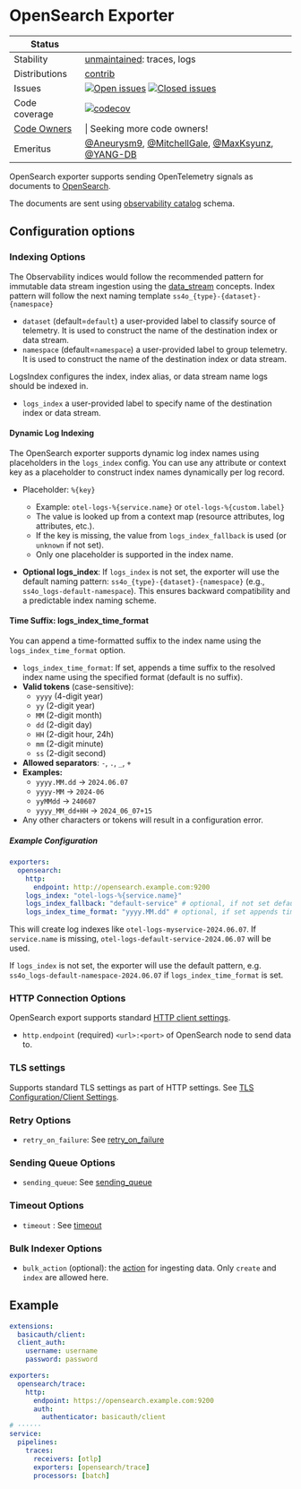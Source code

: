 # OpenSearch Exporter

<!-- status autogenerated section -->

| Status                                                                                                                           |                                                                                                                                                                                                                                                                                                                                                                                                                                                                                                                                                                                                                                                                                                                     |
| -------------------------------------------------------------------------------------------------------------------------------- | ------------------------------------------------------------------------------------------------------------------------------------------------------------------------------------------------------------------------------------------------------------------------------------------------------------------------------------------------------------------------------------------------------------------------------------------------------------------------------------------------------------------------------------------------------------------------------------------------------------------------------------------------------------------------------------------------------------------- |
| Stability                                                                                                                        | [unmaintained]: traces, logs                                                                                                                                                                                                                                                                                                                                                                                                                                                                                                                                                                                                                                                                                        |
| Distributions                                                                                                                    | [contrib]                                                                                                                                                                                                                                                                                                                                                                                                                                                                                                                                                                                                                                                                                                           |
| Issues                                                                                                                           | [![Open issues](https://img.shields.io/github/issues-search/open-telemetry/opentelemetry-collector-contrib?query=is%3Aissue%20is%3Aopen%20label%3Aexporter%2Fopensearch%20&label=open&color=orange&logo=opentelemetry)](https://github.com/open-telemetry/opentelemetry-collector-contrib/issues?q=is%3Aopen+is%3Aissue+label%3Aexporter%2Fopensearch) [![Closed issues](https://img.shields.io/github/issues-search/open-telemetry/opentelemetry-collector-contrib?query=is%3Aissue%20is%3Aclosed%20label%3Aexporter%2Fopensearch%20&label=closed&color=blue&logo=opentelemetry)](https://github.com/open-telemetry/opentelemetry-collector-contrib/issues?q=is%3Aclosed+is%3Aissue+label%3Aexporter%2Fopensearch) |
| Code coverage                                                                                                                    | [![codecov](https://codecov.io/github/open-telemetry/opentelemetry-collector-contrib/graph/main/badge.svg?component=exporter_opensearch)](https://app.codecov.io/gh/open-telemetry/opentelemetry-collector-contrib/tree/main/?components%5B0%5D=exporter_opensearch&displayType=list)                                                                                                                                                                                                                                                                                                                                                                                                                               |
| [Code Owners](https://github.com/open-telemetry/opentelemetry-collector-contrib/blob/main/CONTRIBUTING.md#becoming-a-code-owner) | \| Seeking more code owners!                                                                                                                                                                                                                                                                                                                                                                                                                                                                                                                                                                                                                                                                                        |
| Emeritus                                                                                                                         | [@Aneurysm9](https://www.github.com/Aneurysm9), [@MitchellGale](https://www.github.com/MitchellGale), [@MaxKsyunz](https://www.github.com/MaxKsyunz), [@YANG-DB](https://www.github.com/YANG-DB)                                                                                                                                                                                                                                                                                                                                                                                                                                                                                                                    |

[unmaintained]: https://github.com/open-telemetry/opentelemetry-collector/blob/main/docs/component-stability.md#unmaintained
[contrib]: https://github.com/open-telemetry/opentelemetry-collector-releases/tree/main/distributions/otelcol-contrib

<!-- end autogenerated section -->

OpenSearch exporter supports sending OpenTelemetry signals as documents to [OpenSearch](https://www.opensearch.org).

The documents are sent using [observability catalog](https://github.com/opensearch-project/opensearch-catalog/tree/main/schema/observability) schema.

## Configuration options

### Indexing Options

The Observability indices would follow the recommended pattern for immutable data stream ingestion using
the [data_stream](https://opensearch.org/docs/latest/dashboards/im-dashboards/datastream) concepts.
Index pattern will follow the next naming template `ss4o_{type}-{dataset}-{namespace}`

- `dataset` (default=`default`) a user-provided label to classify source of telemetry. It is used to construct the name of the destination index or data stream.
- `namespace` (default=`namespace`) a user-provided label to group telemetry. It is used to construct the name of the destination index or data stream.

LogsIndex configures the index, index alias, or data stream name logs should be indexed in.

- `logs_index` a user-provided label to specify name of the destination index or data stream.

#### Dynamic Log Indexing

The OpenSearch exporter supports dynamic log index names using placeholders in the `logs_index` config. You can use any attribute or context key as a placeholder to construct index names dynamically per log record.

- Placeholder: `%{key}`

  - Example: `otel-logs-%{service.name}` or `otel-logs-%{custom.label}`
  - The value is looked up from a context map (resource attributes, log attributes, etc.).
  - If the key is missing, the value from `logs_index_fallback` is used (or `unknown` if not set).
  - Only one placeholder is supported in the index name.

- **Optional logs_index**: If `logs_index` is not set, the exporter will use the default naming pattern: `ss4o_{type}-{dataset}-{namespace}` (e.g., `ss4o_logs-default-namespace`). This ensures backward compatibility and a predictable index naming scheme.

#### Time Suffix: logs_index_time_format

You can append a time-formatted suffix to the index name using the `logs_index_time_format` option.

- `logs_index_time_format`: If set, appends a time suffix to the resolved index name using the specified format (default is no suffix).
- **Valid tokens** (case-sensitive):
  - `yyyy` (4-digit year)
  - `yy` (2-digit year)
  - `MM` (2-digit month)
  - `dd` (2-digit day)
  - `HH` (2-digit hour, 24h)
  - `mm` (2-digit minute)
  - `ss` (2-digit second)
- **Allowed separators**: `-`, `.`, `_`, `+`
- **Examples:**
  - `yyyy.MM.dd` → `2024.06.07`
  - `yyyy-MM` → `2024-06`
  - `yyMMdd` → `240607`
  - `yyyy_MM_dd+HH` → `2024_06_07+15`
- Any other characters or tokens will result in a configuration error.

##### Example Configuration

```yaml
exporters:
  opensearch:
    http:
      endpoint: http://opensearch.example.com:9200
    logs_index: "otel-logs-%{service.name}"
    logs_index_fallback: "default-service" # optional, if not set default is `unknown`
    logs_index_time_format: "yyyy.MM.dd" # optional, if set appends time suffix
```

This will create log indexes like `otel-logs-myservice-2024.06.07`. If `service.name` is missing, `otel-logs-default-service-2024.06.07` will be used.

If `logs_index` is not set, the exporter will use the default pattern, e.g. `ss4o_logs-default-namespace-2024.06.07` if `logs_index_time_format` is set.

### HTTP Connection Options

OpenSearch export supports standard [HTTP client settings](https://github.com/open-telemetry/opentelemetry-collector/tree/main/config/confighttp#client-configuration).

- `http.endpoint` (required) `<url>:<port>` of OpenSearch node to send data to.

### TLS settings

Supports standard TLS settings as part of HTTP settings. See [TLS Configuration/Client Settings](https://github.com/open-telemetry/opentelemetry-collector/blob/main/config/configtls/README.md#client-configuration).

### Retry Options

- `retry_on_failure`: See [retry_on_failure](https://github.com/open-telemetry/opentelemetry-collector/blob/main/exporter/exporterhelper/README.md)

### Sending Queue Options

- `sending_queue`: See [sending_queue](https://github.com/open-telemetry/opentelemetry-collector/blob/main/exporter/exporterhelper/README.md)

### Timeout Options

- `timeout` : See [timeout](https://github.com/open-telemetry/opentelemetry-collector/blob/main/exporter/exporterhelper/README.md)

### Bulk Indexer Options

- `bulk_action` (optional): the [action](https://opensearch.org/docs/2.9/api-reference/document-apis/bulk/) for ingesting data. Only `create` and `index` are allowed here.

## Example

```yaml
extensions:
  basicauth/client:
  client_auth:
    username: username
    password: password

exporters:
  opensearch/trace:
    http:
      endpoint: https://opensearch.example.com:9200
      auth:
        authenticator: basicauth/client
# ······
service:
  pipelines:
    traces:
      receivers: [otlp]
      exporters: [opensearch/trace]
      processors: [batch]
```
